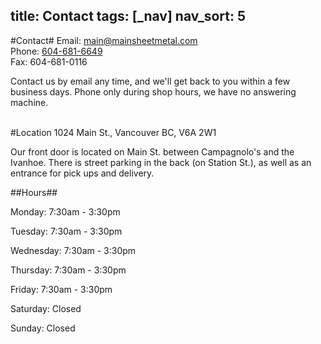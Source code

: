title: Contact
tags: [_nav]
nav_sort: 5
---
#Contact#
Email: <a title="Mail Us" href="mailto:main@mainsheetmetal.com">main@mainsheetmetal.com </a><br>
Phone: <a title="Phone Us" href="tel://604-681-6649"> 604-681-6649 </a><br>
Fax: 604-681-0116</p>


<div class="left-align">
Contact us by email any time, and we'll get back to you within a few business days.  Phone only during shop hours, we have no answering machine.<br>
</div><br>


#Location
1024 Main St., Vancouver BC, V6A 2W1

<div class="left-align">
<p> Our front door is located on Main St. between Campagnolo's and the Ivanhoe.  There is street parking in the back (on Station St.), as well as an entrance for pick ups and delivery. </p>
</div>

<div id="map-canvas" ></div>

##Hours##
<div id="hours" class="left-align">
<p> Monday: 7:30am - 3:30pm </p>
<p> Tuesday: 7:30am - 3:30pm </p>
<p> Wednesday: 7:30am - 3:30pm </p>
<p> Thursday: 7:30am - 3:30pm </p>
<p> Friday: 7:30am - 3:30pm </p>
<p> Saturday: Closed </p>
<p> Sunday: Closed </p>
</div>

<div id="holidays">
</div>

<script type="text/javascript">

</script>

<script type="text/javascript" src="https://maps.googleapis.com/maps/api/js?key=AIzaSyAI67ebnfKIpFgH-CM4LFLlEsOxm3dzOI0&sensor=true"></script>
<script type="text/javascript">
      function initialize() {
        var mapOptions = {
          center: new google.maps.LatLng(49.275265,-123.099747),
          zoom: 15,
          mapTypeId: google.maps.MapTypeId.ROADMAP,
          streetViewControl: false
        };
        var map = new google.maps.Map(document.getElementById("map-canvas"),
            mapOptions);
		var marker=new google.maps.Marker({
		  position:new google.maps.LatLng(49.275265,-123.099747),
		  title:"Main Sheet Metal Works Ltd."
		  });

		marker.setMap(map);
		// var infowindow = new google.maps.InfoWindow({
		//	 content:'Main Sheet Metal Works Ltd.'
		// });
		// infowindow.open(map, marker);
      }
      google.maps.event.addDomListener(window, 'load', initialize);
</script>